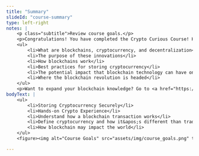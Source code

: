 ```yaml
--- 
title: "Summary"
slideId: "course-summary"
type: left-right
notes: | 
    <p class="subtitle">Review course goals.</p>
    <p>Congratulations! You have completed the Crypto Curious Course! Here&apos;s a recap of what was covered:</p>
    <ul>
        <li>What are blockchains, cryptocurrency, and decentralization</li>
        <li>The purpose of these innovations</li>
        <li>How blockchains work</li>
        <li>Best practices for storing cryptocurrency</li>
        <li>The potential impact that blockchain technology can have on various industries</li>
        <li>Where the blockchain revolution is headed</li>
    </ul>
    <p>Want to expand your blockchain knowledge? Go to <a href="https://weteachblockchain.org/courses/">WeTeachBlockchain.org/courses/</a></p>
bodyText: | 
    <ul>
        <li>Storing Cryptocurrency Securely</li>
        <li>Hands-on Crypto Experience</li>
        <li>Understand how a blockchain transaction works</li>
        <li>Define cryptocurrency and how it&apos;s different than traditional money</li>
        <li>How blockchain may impact the world</li>
    </ul>
    <figure><img alt="Course Goals" src="assets/img/course_goals.png" title="Course Goals"></figure>

---
```


